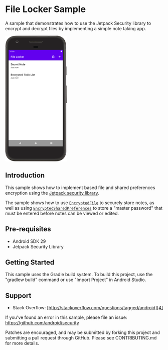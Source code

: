 File Locker Sample
==================


A sample that demonstrates how to use the Jetpack Security library to encrypt and decrypt files by
implementing a simple note taking app.

<img src="screenshots/notes-list.png"
     height="400"
     alt="Screenshot showing a list of notes. The notes say 'Secret Note' and 'Encrypted Todo List'."/>

Introduction
------------

This sample shows how to implement based file and shared preferences encryption using the
[Jetpack security library][1].

The sample shows how to use [`EncryptedFile`][2] to securely store notes, as well as using
[`EncryptedSharedPreferences`][3] to store a "master password" that must be entered before
notes can be viewed or edited.

Pre-requisites
--------------

- Android SDK 29
- Jetpack Security Library

Getting Started
---------------


This sample uses the Gradle build system. To build this project, use the
"gradlew build" command or use "Import Project" in Android Studio.

Support
-------

- Stack Overflow: [http://stackoverflow.com/questions/tagged/android][4]

If you've found an error in this sample, please file an issue:
https://github.com/android/security

Patches are encouraged, and may be submitted by forking this project and
submitting a pull request through GitHub. Please see CONTRIBUTING.md for more details.

[1]: https://developer.android.com/topic/security/data.md
[2]: https://developer.android.com/reference/androidx/security/crypto/EncryptedFile
[3]: https://developer.android.com/reference/androidx/security/crypto/EncryptedSharedPreferences
[4]: http://stackoverflow.com/questions/tagged/android

